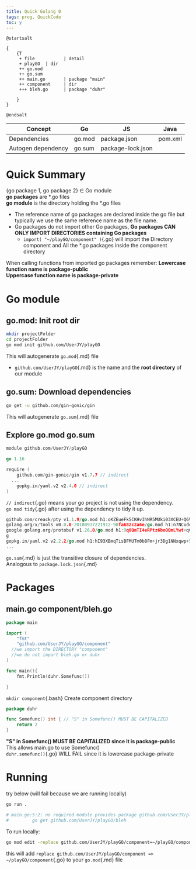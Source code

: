 ```yaml
---
title: Quick Golang 0
tags: prog, QuickCode
toc: y
---
```


```plantuml
@startsalt

{
    {T
     + file           | detail
     + playGO  | dir
     ++ go.mod
     ++ go.sum
     ++ main.go       | package "main"
     ++ component     | dir
     +++ bleh.go      | package "duhr"

    }
}

@endsalt
```

| Concept | Go | JS | Java |
| --- |---| --- | --- |
| Dependencies | go.mod | package.json | pom.xml |
| Autogen dependency| go.sum | package-lock.json | |

# Quick Summary

{go package 1, go package 2} $\in$ Go module   
**go packages** are *.go files  
**go module** is the directory holding the *.go files  

* The reference name of go packages are declared inside the go file but typically we use the same reference name as the file name.
* Go packages do not import other Go packages, **Go packages CAN ONLY IMPORT DIRECTORIES containing Go packages**
  * `import( "~/playGO/component" )`{.go} will import the Directory component and All the *.go packages inside the component directory 

When calling functions from imported go packages remember:
**Lowercase function name is package-public**  
**Uppercase function name is package-private**   



# Go module

## go.mod: Init root dir 

```bash
mkdir projectFolder
cd projectFolder
go mod init github.com/UserJY/playGO
```
This will autogenerate `go.mod`{.md} file

* `github.com/UserJY/playGO`{.md} is the name and the **root directory** of our module  



## go.sum: Download dependencies 

```bash
go get -u github.com/gin-gonic/gin
```
This will autogenerate `go.sum`{.md} file

## Explore go.mod go.sum

```{.go filename="go.mod"}
module github.com/UserJY/playGO

go 1.16

require (
	github.com/gin-gonic/gin v1.7.7 // indirect
  ...
	gopkg.in/yaml.v2 v2.4.0 // indirect
)
```
`// indirect`{.go} means your go project is not using the dependency.  
`go mod tidy`{.go} after using the dependency to tidy it up.

```{.go filename="go.sum"}
github.com/creack/pty v1.1.9/go.mod h1:oKZEueFk5CKHvIhNR5MUki03XCEU+Q6VDXinZuGJ33E=
golang.org/x/tools v0.0.0-20180917221912-90fa682c2a6e/go.mod h1:n7NCudcB/nEzxVGmLbDWY5pfWTLqBcC2KZ6jyYvM4mQ=
google.golang.org/protobuf v1.26.0/go.mod h1:9q0QmTI4eRPtz6boOQmLYwt+qCgq0jsYwAQnmE0givc=
g
gopkg.in/yaml.v2 v2.2.2/go.mod h1:hI93XBmqTisBFMUTm0b8Fm+jr3Dg1NNxqwp+5A1VGuI=
...
```

`go.sum`{.md} is just the transitive closure of dependencies.  
Analogous to `package.lock.json`{.md}


# Packages

## main.go component/bleh.go

```{.go filename="~/playGO/main.go"}
package main

import (
	"fmt"
	"github.com/UserJY/playGO/component" 
  //we import the DIRECTORY "component"
  //we do not import bleh.go or duhr
)

func main(){
	fmt.Println(duhr.Somefunc())

}
```

`mkdir component`{.bash} Create component directory

```{.go filename="~/playGO/component/bleh.go"}
package duhr

func Somefunc() int { // "S" in Somefunc() MUST BE CAPITALIZED
	return 2
}
```

**"S" in Somefunc() MUST BE CAPITALIZED since it is package-public**  
This allows main.go to use Somefunc()   
`duhr.somefunc()`{.go} WILL FAIL since it is lowercase package-private  

# Running

try below (will fail because we are running locally)

```bash
go run .

# main.go:5:2: no required module provides package github.com/UserJY/playGO/bleh; to add it:
#         go get github.com/UserJY/playGO/bleh
```

To run locally:

```bash
go mod edit -replace github.com/UserJY/playGO/component=~/playGO/component
```

this will add `replace github.com/UserJY/playGO/component => ~/playGO/component`{.go} to your `go.mod`{.md} file